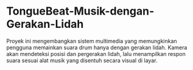 # TongueBeat-Musik-dengan-Gerakan-Lidah
Proyek ini mengembangkan sistem multimedia yang memungkinkan pengguna memainkan suara drum hanya dengan gerakan lidah. Kamera akan mendeteksi posisi dan pergerakan lidah, lalu menampilkan respon suara sesuai alat musik yang disentuh secara visual di layar.
